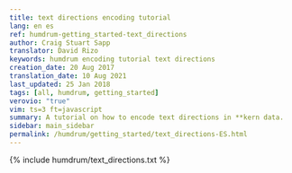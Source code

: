 ```yaml
---
title: text directions encoding tutorial
lang: en es
ref: humdrum-getting_started-text_directions
author: Craig Stuart Sapp
translator: David Rizo
keywords: humdrum encoding tutorial text directions
creation_date: 20 Aug 2017
translation_date: 10 Aug 2021
last_updated: 25 Jan 2018
tags: [all, humdrum, getting_started]
verovio: "true"
vim: ts=3 ft=javascript
summary: A tutorial on how to encode text directions in **kern data.
sidebar: main_sidebar
permalink: /humdrum/getting_started/text_directions-ES.html
---
```


{% include humdrum/text_directions.txt %}

